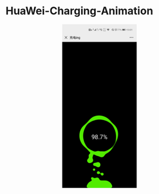 # HuaWei-Charging-Animation
<p align="center">
  <img width="200" src="https://raw.githubusercontent.com/kangyana/img-storage/master/charge_preview.jpg">
</p>
